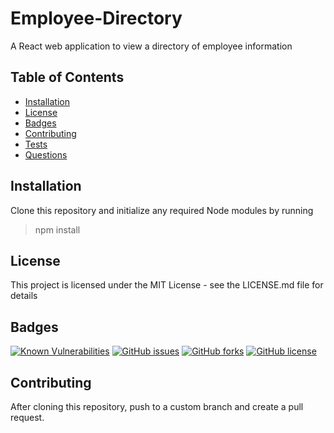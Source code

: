 # Employee-Directory

A React web application to view a directory of employee information



## Table of Contents
- [Installation](https://github.com/johannsp/CWRUBC-Employee-Directory#Installation) 
- [License](https://github.com/johannsp/CWRUBC-Employee-Directory#License) 
- [Badges](https://github.com/johannsp/CWRUBC-Employee-Directory#Badges) 
- [Contributing](https://github.com/johannsp/CWRUBC-Employee-Directory#Contributing) 
- [Tests](https://github.com/johannsp/CWRUBC-Employee-Directory#Tests) 
- [Questions](https://github.com/johannsp/CWRUBC-Employee-Directory#Questions) 

## Installation

Clone this repository and initialize any required Node modules by running
> npm install

## License

This project is licensed under the MIT License -
see the LICENSE.md file for details

## Badges

[![Known Vulnerabilities](https://snyk.io/test/github/johannsp/CWRUBC-Employee-Directory/badge.svg?targetFile=package.json)](https://snyk.io/test/github/johannsp/CWRUBC-Employee-Directory)
[![GitHub issues](https://img.shields.io/github/issues/johannsp/CWRUBC-Employee-Directory)](https://img.shields.io/github/issues/johannsp/CWRUBC-Employee-Directory)
[![GitHub forks](https://img.shields.io/github/forks/johannsp/CWRUBC-Employee-Directory)](https://img.shields.io/github/forks/johannsp/CWRUBC-Employee-Directory)
[![GitHub license](https://img.shields.io/github/license/johannsp/CWRUBC-Employee-Directory)](https://img.shields.io/github/license/johannsp/CWRUBC-Employee-Directory)

## Contributing

After cloning this repository, push to a custom branch and create a pull request.

